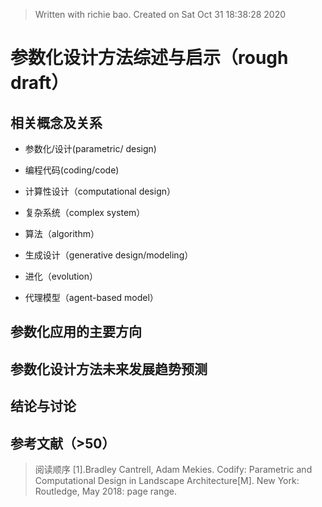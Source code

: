 


> Written with richie bao. Created on Sat Oct 31 18:38:28 2020
# 参数化设计方法综述与启示（rough draft）

## 相关概念及关系
* 参数化/设计(parametric/ design)

*  编程代码(coding/code)

* 计算性设计（computational design）

* 复杂系统（complex system）

* 算法（algorithm）

* 生成设计（generative design/modeling）

* 进化（evolution）

* 代理模型（agent-based model）


## 参数化应用的主要方向


##  参数化设计方法未来发展趋势预测


## 结论与讨论


## 参考文献（>50）
> 阅读顺序
[1].Bradley Cantrell, Adam Mekies. Codify: Parametric and Computational Design in Landscape Architecture[M]. New York: Routledge, May 2018: page range. 

<!--stackedit_data:
eyJoaXN0b3J5IjpbMTM3MTAxMDY0NCwtMTUyNTIxMTQ1MywtMj
ExMDkwNDQ4NSw3NzEzNzg3NDQsLTE4MTEzNjcyODYsLTE2MzUw
OTY2MTUsNzcxOTg3MTM4LDEzNTIzMjc1ODQsLTU2MzM4MTMwOC
wxNzUzNDQ1MTIwLDEyMTk4ODk4ODRdfQ==
-->